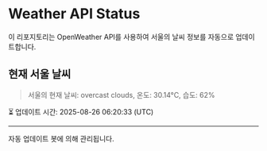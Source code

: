 
# Weather API Status

이 리포지토리는 OpenWeather API를 사용하여 서울의 날씨 정보를 자동으로 업데이트합니다.

## 현재 서울 날씨
> 서울의 현재 날씨: overcast clouds, 온도: 30.14°C, 습도: 62%

⏳ 업데이트 시간: 2025-08-26 06:20:33 (UTC)

---
자동 업데이트 봇에 의해 관리됩니다.
